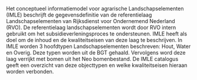 Het conceptueel informatiemodel voor agrarische Landschapselementen (IMLE) beschrijft de gegevensdefinitie van de referentielaag Landschapselementen van Rijksdienst voor Ondernemend Nederland (RVO). De referentielaag landschapselementen wordt door RVO intern gebruikt om het subsidieverleningsproces te ondersteunen. IMLE heeft als doel om de inhoud en de kwaliteitseisen van deze laag te beschrijven. In IMLE worden 3 hoofdtypen Landschapselementen beschreven: Hout, Water en Overig. Deze typen worden uit de BGT gehaald. Vervolgens word deze laag verrijkt met bomen uit het Neo bomenbestand. De IMLE catalogus geeft een overzicht van deze objecttypen en welke kwaliteitseisen hieraan worden verbonden.
